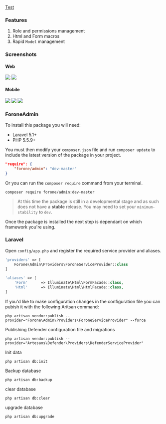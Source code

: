 [Test](#test)

### Features

1. Role and permissions management
2. Html and Form macros
3. Rapid `Model` management

### Screenshots

#### Web

![](https://raw.githubusercontent.com/ForoneTech/screenshots/master/laravel-admin/login.png)
![](https://raw.githubusercontent.com/ForoneTech/screenshots/master/laravel-admin/roles-index.jpg)

#### Mobile

![](https://raw.githubusercontent.com/ForoneTech/screenshots/master/laravel-admin/mobile-login.png)
![](https://raw.githubusercontent.com/ForoneTech/screenshots/master/laravel-admin/mobile-roles-index.jpg)
![](https://raw.githubusercontent.com/ForoneTech/screenshots/master/laravel-admin/mobile-aside.jpg)

### ForoneAdmin

To install this package you will need:

- Laravel 5.1+
- PHP 5.5.9+

You must then modify your `composer.json` file and run `composer update` to include the latest version of the package in your project.

```json
"require": {
    "forone/admin": "dev-master"
}
```

Or you can run the `composer require` command from your terminal.

```
composer require forone/admin:dev-master
```

> At this time the package is still in a developmental stage and as such does not have a **stable** release.
> You may need to set your `minimum-stability` to `dev`.

Once the package is installed the next step is dependant on which framework you're using.

### Laravel

Open `config/app.php` and register the required service provider and aliases.

```php
'providers' => [
    Forone\Admin\Providers\ForoneServiceProvider::class
]
```

```php
'aliases' => [
    'Form'      => Illuminate\Html\FormFacade::class,
    'Html'      => Illuminate\Html\HtmlFacade::class,
]
```

If you'd like to make configuration changes in the configuration file you can pubish it with the following Aritsan command:

```
php artisan vendor:publish --provider="Forone\Admin\Providers\ForoneServiceProvider" --force
```

Publishing Defender configuration file and migrations

```
php artisan vendor:publish --provider="Artesaos\Defender\Providers\DefenderServiceProvider"
```

Init data

```
php artisan db:init
```

Backup database

```
php artisan db:backup
```

<a id="user-content-test" class="anchor" href="#test" aria-hidden="true"><span class="octicon octicon-link"></span></a>

clear database

```
php artisan db:clear
```

upgrade database

```
php artisan db:upgrade
```



